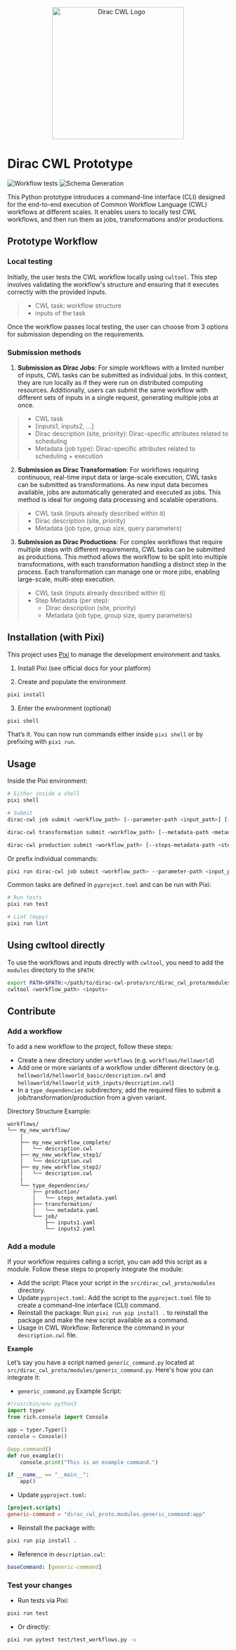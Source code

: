 <p align="center">
  <img alt="Dirac CWL Logo" src="public/CWLDiracX.png" width="300" >
</p>

# Dirac CWL Prototype
![Workflow tests](https://github.com/aldbr/dirac-cwl-proto/actions/workflows/main.yml/badge.svg?branch=main)
![Schema Generation](https://github.com/aldbr/dirac-cwl-proto/actions/workflows/generate-schemas.yml/badge.svg?branch=main)

This Python prototype introduces a command-line interface (CLI) designed for the end-to-end execution of Common Workflow Language (CWL) workflows at different scales. It enables users to locally test CWL workflows, and then run them as jobs, transformations and/or productions.

## Prototype Workflow

### Local testing

Initially, the user tests the CWL workflow locally using `cwltool`. This step involves validating the workflow's structure and ensuring that it executes correctly with the provided inputs.

  > - CWL task: workflow structure
  > - inputs of the task

Once the workflow passes local testing, the user can choose from 3 options for submission depending on the requirements.

### Submission methods

1. **Submission as Dirac Jobs**: For simple workflows with a limited number of inputs, CWL tasks can be submitted as individual jobs. In this context, they are run locally as if they were run on distributed computing resources. Additionally, users can submit the same workflow with different sets of inputs in a single request, generating multiple jobs at once.

  > - CWL task
  > - [inputs1, inputs2, ...]
  > - Dirac description (site, priority):  Dirac-specific attributes related to scheduling
  > - Metadata (job type): Dirac-specific attributes related to scheduling + execution

2. **Submission as Dirac Transformation**: For workflows requiring continuous, real-time input data or large-scale execution, CWL tasks can be submitted as transformations. As new input data becomes available, jobs are automatically generated and executed as jobs. This method is ideal for ongoing data processing and scalable operations.

  > - CWL task (inputs already described within it)
  > - Dirac description (site, priority)
  > - Metadata (job type, group size, query parameters)

3. **Submission as Dirac Productions**: For complex workflows that require multiple steps with different requirements, CWL tasks can be submitted as productions. This method allows the workflow to be split into multiple transformations, with each transformation handling a distinct step in the process. Each transformation can manage one or more jobs, enabling large-scale, multi-step execution.

  > - CWL task (inputs already described within it)
  > - Step Metadata (per step):
  >   - Dirac description (site, priority)
  >   - Metadata (job type, group size, query parameters)

## Installation (with Pixi)

This project uses [Pixi](https://pixi.sh) to manage the development environment and tasks.

1) Install Pixi (see official docs for your platform)

2) Create and populate the environment

```bash
pixi install
```

3) Enter the environment (optional)

```bash
pixi shell
```

That’s it. You can now run commands either inside `pixi shell` or by prefixing with `pixi run`.

## Usage

Inside the Pixi environment:

```bash
# Either inside a shell
pixi shell

# Submit
dirac-cwl job submit <workflow_path> [--parameter-path <input_path>] [--metadata-path <metadata_path>]

dirac-cwl transformation submit <workflow_path> [--metadata-path <metadata_path>]

dirac-cwl production submit <workflow_path> [--steps-metadata-path <steps_metadata_path>]
```

Or prefix individual commands:

```bash
pixi run dirac-cwl job submit <workflow_path> --parameter-path <input_path>
```

Common tasks are defined in `pyproject.toml` and can be run with Pixi:

```bash
# Run tests
pixi run test

# Lint (mypy)
pixi run lint
```

## Using cwltool directly

To use the workflows and inputs directly with `cwltool`, you need to add the `modules` directory to the `$PATH`:

```bash
export PATH=$PATH:</path/to/dirac-cwl-proto/src/dirac_cwl_proto/modules>
cwltool <workflow_path> <inputs>
```

## Contribute

### Add a workflow

To add a new workflow to the project, follow these steps:

- Create a new directory under `workflows` (e.g. `workflows/helloworld`)
- Add one or more variants of a workflow under different directory (e.g. `helloworld/helloworld_basic/description.cwl` and `helloworld/helloworld_with_inputs/description.cwl`)
- In a `type_dependencies` subdirectory, add the required files to submit a job/transformation/production from a given variant.

Directory Structure Example:

```
workflows/
└── my_new_workflow/
    |
    ├── my_new_workflow_complete/
    |   └── description.cwl
    ├── my_new_workflow_step1/
    |   └── description.cwl
    ├── my_new_workflow_step2/
    |   └── description.cwl
    |
    └── type_dependencies/
        ├── production/
        |   └── steps_metadata.yaml
        ├── transformation/
        |   └── metadata.yaml
        └── job/
            ├── inputs1.yaml
            └── inputs2.yaml
```

### Add a module

If your workflow requires calling a script, you can add this script as a module. Follow these steps to properly integrate the module:

- Add the script: Place your script in the `src/dirac_cwl_proto/modules` directory.
- Update `pyproject.toml`: Add the script to the `pyproject.toml` file to create a command-line interface (CLI) command.
- Reinstall the package: Run `pixi run pip install .` to reinstall the package and make the new script available as a command.
- Usage in CWL Workflow: Reference the command in your `description.cwl` file.

**Example**

Let’s say you have a script named `generic_command.py` located at `src/dirac_cwl_proto/modules/generic_command.py`. Here's how you can integrate it:

- `generic_command.py` Example Script:

```python
#!/usr/bin/env python3
import typer
from rich.console import Console

app = typer.Typer()
console = Console()

@app.command()
def run_example():
    console.print("This is an example command.")

if __name__ == "__main__":
    app()
```

- Update `pyproject.toml`:

```toml
[project.scripts]
generic-command = "dirac_cwl_proto.modules.generic_command:app"
```

- Reinstall the package with:

```bash
pixi run pip install .
```

- Reference in `description.cwl`:

```yaml
baseCommand: [generic-command]
```

### Test your changes

- Run tests via Pixi:

```bash
pixi run test
```

- Or directly:

```bash
pixi run pytest test/test_workflows.py -v
```
